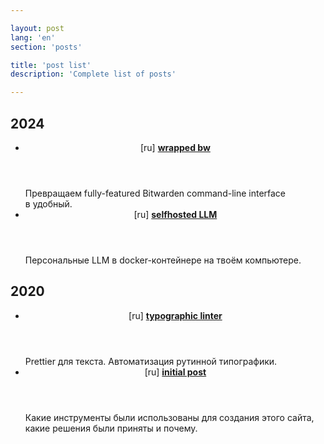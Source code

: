 ```yaml
---

layout: post
lang: 'en'
section: 'posts'

title: 'post list'
description: 'Сomplete list of posts'

---
```


## 2024

- <article class='entry'>
    <header>
      [ru]
      <strong>
        <a href='/posts/2024/wrapped_bw_ru/'>wrapped bw</a>
      </strong>
    </header>
    <section class='description'>
      Превращаем fully-featured Bitwarden command-line interface в&nbsp;удобный.
    </section>
  </article>

- <article class='entry'>
    <header>
      [ru]
      <strong>
        <a href='/posts/2024/selfhosted_llm/'>selfhosted LLM</a>
      </strong>
    </header>
    <section class='description'>
      Персональные LLM в&nbsp;docker-контейнере на&nbsp;твоём компьютере.
    </section>
  </article>

## 2020

- <article class='entry'>
    <header>
      [ru]
      <strong>
        <a href='/posts/2020/typographic_linter/'>typographic linter</a>
      </strong>
    </header>
    <section class='description'>
      Prettier для текста. Автоматизация рутинной типографики.
    </section>
  </article>

- <article class='entry'>
    <header>
      [ru]
      <strong>
        <a href='/posts/2020/initial_post/'>initial post</a>
      </strong>
    </header>
    <section class='description'>
      Какие инструменты были использованы для создания этого сайта, какие решения были приняты и&nbsp;почему.
    </section>
  </article>

